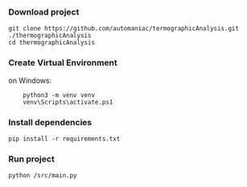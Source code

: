 
<h3>Download project</h3>

```console
git clone https://github.com/automaniac/termographicAnalysis.git ./thermographicAnalysis
cd thermographicAnalysis
```

<h3> Create Virtual Environment </h3>
on Windows:

```console
    python3 -m venv venv
    venv\Scripts\activate.ps1
```

<h3> Install dependencies </h3>

```console
pip install -r requirements.txt
```

<h3> Run project </h3>

```console
python /src/main.py
```
